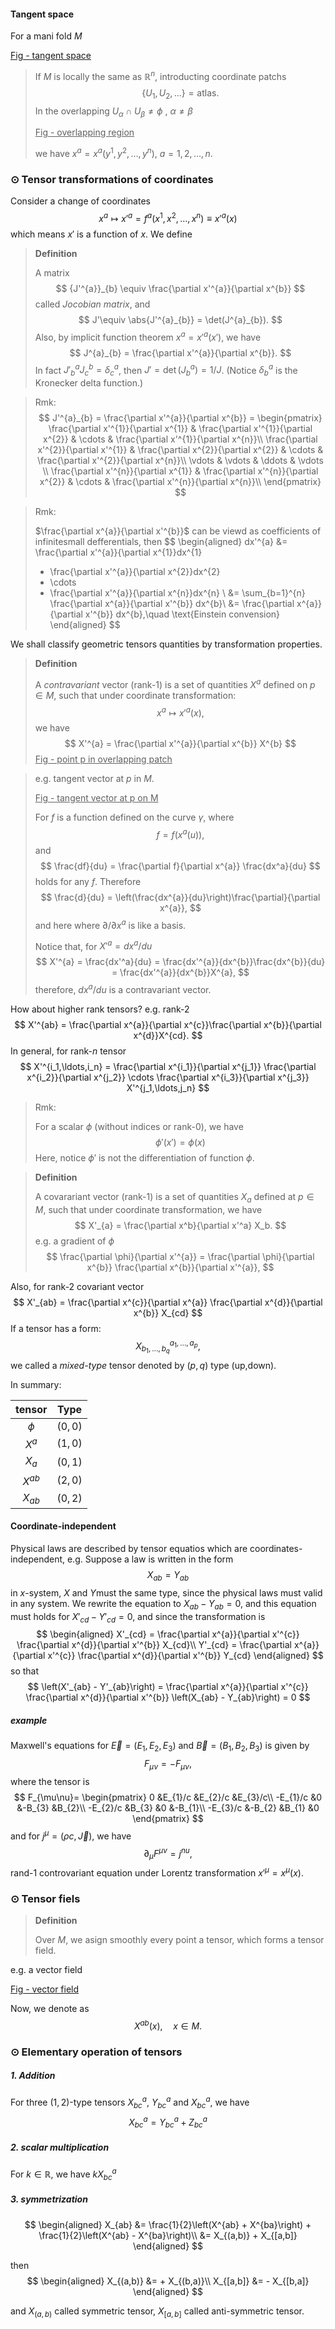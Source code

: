 #### Tangent space

For a mani fold $M$

<u>Fig - tangent space</u>



> If $M$ is locally the same as $\mathbb{R}^n$, introducting coordinate patchs
> $$
> \{U_1,U_2,\ldots\} = \text{atlas.}
> $$
> In the overlapping $U_\alpha \cap U_\beta \neq \phi$ , $\alpha\neq\beta$
>
> <u>Fig - overlapping region</u>
>
> we have $x^{a} = x^{a}(y^1,y^2,\ldots,y^n)$, $a=1,2,\ldots,n$.

### $\odot$ Tensor transformations of coordinates

Consider a change of coordinates
$$
x^{a}\mapsto x'^{a} = f^{a} (x^1,x^2,\ldots,x^n)\equiv x'^{a}(x)
$$
which means $x'$ is a function of $x$. We define

> **Definition**
>
> A matrix
> $$
> {J'^{a}}_{b} \equiv \frac{\partial x'^{a}}{\partial x^{b}}
> $$
> called *Jocobian matrix*, and 
> $$
> J'\equiv \abs{J'^{a}_{b}} = \det(J^{a}_{b}).
> $$
> Also, by implicit function theorem $x^{a} = x'^{a}(x')$, we have
> $$
> J^{a}_{b} = \frac{\partial x'^{a}}{\partial x^{b}}.
> $$
> In fact $J'^{a}_{b}J^{b}_{c} = \delta^{a}_{c}$, then $J' = \det(J^{a}_{b}) = 1/J$. (Notice $\delta^{a}_{b}$ is the Kronecker delta function.)

> Rmk:
> $$
> J'^{a}_{b} = \frac{\partial x'^{a}}{\partial x^{b}} 
> = \begin{pmatrix}
> \frac{\partial x'^{1}}{\partial x^{1}} & \frac{\partial x'^{1}}{\partial x^{2}} & \cdots & \frac{\partial x'^{1}}{\partial x^{n}}\\
> \frac{\partial x'^{2}}{\partial x'^{1}} & \frac{\partial x^{2}}{\partial x^{2}} & \cdots & \frac{\partial x'^{2}}{\partial x^{n}}\\
> \vdots & \vdots & \ddots & \vdots \\
> \frac{\partial x'^{n}}{\partial x^{1}} & \frac{\partial x'^{n}}{\partial x^{2}} & \cdots & \frac{\partial x'^{n}}{\partial x^{n}}\\
> \end{pmatrix}
> $$

> Rmk:
>
> $\frac{\partial x^{a}}{\partial x'^{b}}$ can be viewd as coefficients of infinitesmall defferentials, then
> $$
> \begin{aligned}
> dx'^{a} &= 
> 	\frac{\partial x'^{a}}{\partial x^{1}}dx^{1} 
> 	+ \frac{\partial x'^{a}}{\partial x^{2}}dx^{2}  
> 	+ \cdots 
> 	+ \frac{\partial x'^{a}}{\partial x^{n}}dx^{n} \\
> &= \sum_{b=1}^{n} \frac{\partial x^{a}}{\partial x'^{b}} dx^{b}\\
> &= \frac{\partial x^{a}}{\partial x'^{b}} dx^{b},\quad \text{Einstein convension}
> \end{aligned}
> $$

We shall classify geometric tensors quantities by transformation properties.

> **Definition**
>
> A *contravariant* vector (rank-1) is a set of quantities $X^{a}$ defined on $p\in M$, such that under coordinate transformation:
> $$
> x^{a}\mapsto x'^{a}(x),
> $$
> we have
> $$
> X'^{a} = \frac{\partial x'^{a}}{\partial x^{b}} X^{b}
> $$
> <u>Fig - point p in overlapping patch</u>

> e.g. tangent vector at $p$ in $M$.
>
> <u>Fig - tangent vector at p on M</u>
>
> For $f$ is a function defined on the curve $\gamma$, where 
> $$
> f = f(x^{a}(u)),
> $$
> and
> $$
> \frac{df}{du} = \frac{\partial f}{\partial x^{a}} \frac{dx^a}{du}
> $$
> holds for any $f$. Therefore
> $$
> \frac{d}{du} = \left(\frac{dx^{a}}{du}\right)\frac{\partial}{\partial x^{a}},
> $$
> and here where $\partial / \partial x^{a}$​ is like a basis.
>
> Notice that, for $X'^{a} = dx^a/du$
> $$
> X'^{a} = \frac{dx'^a}{du} = \frac{dx'^{a}}{dx^{b}}\frac{dx^{b}}{du} = \frac{dx'^{a}}{dx^{b}}X^{a},
> $$
>  therefore, $dx^a/du$ is a contravariant vector.

How about higher rank tensors? e.g. rank-2
$$
X'^{ab} = \frac{\partial x^{a}}{\partial x^{c}}\frac{\partial x^{b}}{\partial x^{d}}X^{cd}.
$$
In general, for rank-$n$ tensor
$$
X'^{i_1,\ldots,i_n} = 
	\frac{\partial x^{i_1}}{\partial x^{j_1}}
	\frac{\partial x^{i_2}}{\partial x^{j_2}}
	\cdots
	\frac{\partial x^{i_3}}{\partial x^{j_3}}
	X'^{j_1,\ldots,j_n}
$$

> Rmk:
>
> For a scalar $\phi$ (without indices or rank-0), we have
> $$
> \phi'(x') = \phi(x)
> $$
> Here, notice $\phi'$ is not the differentiation of function $\phi$.

> **Definition**
>
> A covarariant vector (rank-1) is a set of quantities $X_a$ defined at $p\in M$, such that under coordinate transformation, we have
> $$
> X'_{a} = \frac{\partial x^b}{\partial x'^a} X_b.
> $$
> e.g. a gradient of $\phi$ 
> $$
> \frac{\partial \phi}{\partial x'^{a}} = \frac{\partial \phi}{\partial x^{b}} \frac{\partial x^{b}}{\partial x'^{a}},
> $$

Also, for rank-2 covariant vector 
$$
X'_{ab} = \frac{\partial x^{c}}{\partial x^{a}} \frac{\partial x^{d}}{\partial x^{b}} X_{cd}
$$
If a tensor has a form:
$$
X^{a_1,\ldots,a_{p}}_{b_1,\ldots,b_q},
$$
we called a *mixed-type* tensor denoted by $(p,q)$ type (up,down).

In summary:

|  tensor  |  Type   |
| :------: | :-----: |
|  $\phi$  | $(0,0)$ |
| $X^{a}$  | $(1,0)$ |
| $X_{a}$  | $(0,1)$ |
| $X^{ab}$ | $(2,0)$ |
| $X_{ab}$ | $(0,2)$ |

#### Coordinate-independent 

Physical laws are described by tensor equatios which are coordinates-independent, e.g. Suppose a law is written in the form
$$
X_{ab} = Y_{ab}
$$
in $x$-system, $X$ and $Y$must the same type, since the physical laws must valid in any system. We rewrite the equation to $X_{ab} - Y_{ab} = 0$, and this equation must holds for $X'_{cd} - Y'_{cd} = 0$, and since the transformation is 
$$
\begin{aligned}
X'_{cd} = \frac{\partial x^{a}}{\partial x'^{c}} \frac{\partial x^{d}}{\partial x'^{b}} X_{cd}\\
Y'_{cd} = \frac{\partial x^{a}}{\partial x'^{c}} \frac{\partial x^{d}}{\partial x'^{b}} Y_{cd}
\end{aligned}
$$
so that
$$
\left(X'_{ab} - Y'_{ab}\right) = \frac{\partial x^{a}}{\partial x'^{c}} \frac{\partial x^{d}}{\partial x'^{b}}  \left(X_{ab} - Y_{ab}\right) = 0
$$

##### example

Maxwell's equations for $\vec{E} = (E_1,E_2,E_3)$ and $\vec{B} = (B_1,B_2,B_3)$ is given by
$$
F_{\mu\nu} = - F_{\mu\nu},
$$
where the tensor is
$$
F_{\mu\nu}=
\begin{pmatrix}
0			&E_{1}/c	&E_{2}/c	&E_{3}/c\\
-E_{1}/c	&0			&-B_{3}		&B_{2}\\
-E_{2}/c	&B_{3}		&0			&-B_{1}\\
-E_{3}/c	&-B_{2}		&B_{1}		&0
\end{pmatrix}
$$
and for $j^{\mu} = \left(\rho c,\vec{J}\right)$, we have
$$
\partial_{\mu}F^{\mu\nu} = j^{nu},
$$
rand-1 controvariant equation under Lorentz transformation $x'^{\mu} = x^{\mu}(x)$​ .

### $\odot$ Tensor fiels

> **Definition**
>
> Over $M$, we asign smoothly every point a tensor, which forms a tensor field.

e.g. a vector field

<u>Fig - vector field</u>

Now, we denote as 
$$
X^{ab}(x),\quad x\in M.
$$

### $\odot$ Elementary operation of tensors

##### 1. Addition

For three $(1,2)$-type tensors $X^{a}_{bc}$, $Y^{a}_{bc}$ and $X^{a}_{bc}$, we have
$$
X^{a}_{bc} = Y^{a}_{bc} + Z^{a}_{bc}
$$

##### 2. scalar multiplication 

For $k\in\mathbb{R}$, we have $kX^{a}_{bc}$

##### 3. symmetrization

$$
\begin{aligned}
X_{ab} &= \frac{1}{2}\left(X^{ab} + X^{ba}\right) + \frac{1}{2}\left(X^{ab} - X^{ba}\right)\\
&= X_{(a,b)} + X_{[a,b]}
\end{aligned}
$$

then 
$$
\begin{aligned}
X_{(a,b)} &= + X_{(b,a)}\\
X_{[a,b]} &= - X_{[b,a]}
\end{aligned}
$$

and $X_{(a,b)}$ called symmetric tensor, $X_{[a,b]}$ called anti-symmetric tensor.

